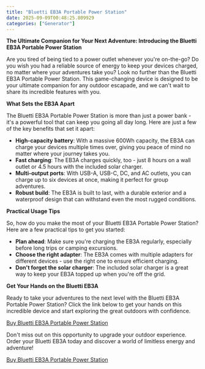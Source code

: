 ```yaml
---
title: "Bluetti EB3A Portable Power Station"
date: 2025-09-09T00:48:25.809929
categories: ["Generator"]
---
```

**The Ultimate Companion for Your Next Adventure: Introducing the Bluetti EB3A Portable Power Station**

Are you tired of being tied to a power outlet whenever you're on-the-go? Do you wish you had a reliable source of energy to keep your devices charged, no matter where your adventures take you? Look no further than the Bluetti EB3A Portable Power Station. This game-changing device is designed to be your ultimate companion for any outdoor escapade, and we can't wait to share its incredible features with you.

**What Sets the EB3A Apart**

The Bluetti EB3A Portable Power Station is more than just a power bank - it's a powerful tool that can keep you going all day long. Here are just a few of the key benefits that set it apart:

* **High-capacity battery**: With a massive 600Wh capacity, the EB3A can charge your devices multiple times over, giving you peace of mind no matter where your journey takes you.
* **Fast charging**: The EB3A charges quickly, too - just 8 hours on a wall outlet or 4.5 hours with the included solar charger.
* **Multi-output ports**: With USB-A, USB-C, DC, and AC outlets, you can charge up to six devices at once, making it perfect for group adventures.
* **Robust build**: The EB3A is built to last, with a durable exterior and a waterproof design that can withstand even the most rugged conditions.

**Practical Usage Tips**

So, how do you make the most of your Bluetti EB3A Portable Power Station? Here are a few practical tips to get you started:

* **Plan ahead**: Make sure you're charging the EB3A regularly, especially before long trips or camping excursions.
* **Choose the right adapter**: The EB3A comes with multiple adapters for different devices - use the right one to ensure efficient charging.
* **Don't forget the solar charger**: The included solar charger is a great way to keep your EB3A topped up when you're off the grid.

**Get Your Hands on the Bluetti EB3A**

Ready to take your adventures to the next level with the Bluetti EB3A Portable Power Station? Click the link below to get your hands on this incredible device and start exploring the great outdoors with confidence.

[Buy Bluetti EB3A Portable Power Station](https://www.amazon.com/dp/B09WW3CTF4)

Don't miss out on this opportunity to upgrade your outdoor experience. Order your Bluetti EB3A today and discover a world of limitless energy and adventure!

[Buy Bluetti EB3A Portable Power Station](https://www.amazon.com/dp/B09WW3CTF4)
